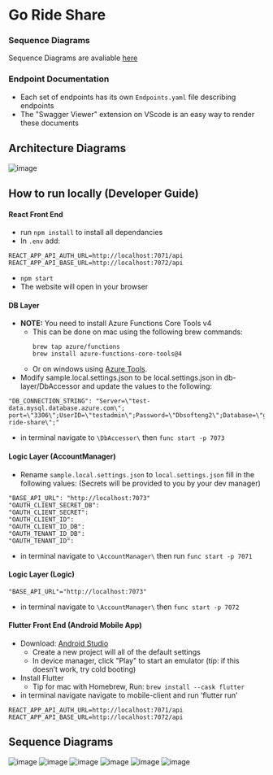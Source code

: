 # Go Ride Share

### Sequence Diagrams
Sequence Diagrams are avaliable [here](https://github.com/Go-Ride-Share/.github/tree/main/diagrams)

### Endpoint Documentation
- Each set of endpoints has its own `Endpoints.yaml` file describing endpoints
- The "Swagger Viewer" extension on VScode is an easy way to render these documents

## Architecture Diagrams
![image](../diagrams/Cloud_Architecture.jpeg)

## How to run locally (Developer Guide)
#### React Front End
- run `npm install` to install all dependancies
- In `.env` add:
```
REACT_APP_API_AUTH_URL=http://localhost:7071/api
REACT_APP_API_BASE_URL=http://localhost:7072/api
```
- `npm start`
- The website will open in your browser

#### DB Layer
- **NOTE:** You need to install Azure Functions Core Tools v4
   - This can be done on mac using the following brew commands:
     ```
     brew tap azure/functions
     brew install azure-functions-core-tools@4
     ```
   - Or on windows using [Azure Tools](https://learn.microsoft.com/en-us/azure/azure-functions/functions-run-local?tabs=windows%2Cisolated-process%2Cnode-v4%2Cpython-v2%2Chttp-trigger%2Ccontainer-apps&pivots=programming-language-csharp#install-the-azure-functions-core-tools:~:text=quickstart%20article.-,Install%20the%20Azure%20Functions%20Core%20Tools,-The%20recommended%20way).
- Modify sample.local.settings.json to be local.settings.json in db-layer/DbAccessor and update the values to the following:
```
"DB_CONNECTION_STRING": "Server=\"test-data.mysql.database.azure.com\"; port=\"3306\";UserID=\"testadmin\";Password=\"Dbsofteng2\";Database=\"go-ride-share\";"
```
-  in terminal navigate to `\DbAccessor\` then `func start -p 7073`

#### Logic Layer (AccountManager)
- Rename `sample.local.settings.json` to `local.settings.json` fill in the following values: (Secrets will be provided to you by your dev manager)
```
"BASE_API_URL": "http://localhost:7073"
"OAUTH_CLIENT_SECRET_DB":
"OAUTH_CLIENT_SECRET":
"OAUTH_CLIENT_ID":
"OAUTH_CLIENT_ID_DB":
"OAUTH_TENANT_ID_DB":
"OAUTH_TENANT_ID":
``` 
- in terminal navigate to `\AccountManager\` then run `func start -p 7071`

#### Logic Layer (Logic)
```
"BASE_API_URL"="http://localhost:7073"
```
- in terminal navigate to  `\AccountManager\` then `func start -p 7072`

#### Flutter Front End (Android Mobile App)
- Download: [Android Studio](https://developer.android.com/studio)
   - Create a new project will all of the default settings
   - In device manager, click "Play" to start an emulator (tip: if this doesn’t work, try cold booting)
- Install Flutter 
   - Tip for mac with Homebrew, Run: `brew install --cask flutter`
- in terminal navigate navigate to mobile-client and run ‘flutter run’

```
REACT_APP_API_AUTH_URL=http://localhost:7071/api
REACT_APP_API_BASE_URL=http://localhost:7072/api
```
## Sequence Diagrams
![image](../diagrams/Signup-user.png)
![image](../diagrams/Login-user.png)
![image](../diagrams/Get-user.png)
![image](../diagrams/Edit-user.png)
![image](../diagrams/Create-Update-Post.png)
![image](../diagrams/Get-Posts.png)

